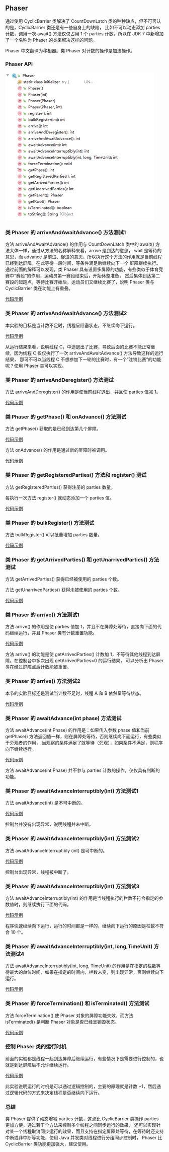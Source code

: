 ## Phaser
<p>通过使用 CyclicBarrier 类解决了 CountDownLatch 类的种种缺点，但不可否认的是，CyclicBarrier 类还是有一些自身上的缺陷，
比如不可以动态添加 parties 计数，调用一次 await() 方法仅仅占用 1 个 parties 计数，所以在 JDK 7 中新增加了一个名称为 Phaser 的类来解决这样的问题。</p>
<p>Phaser 中文翻译为移相器。类 Phaser 对计数的操作是加法操作。</p>

### Phaser API

![Image text](Phaser%20API.png)

### 类 Phaser 的 arriveAndAwaitAdvance() 方法测试1
<p>方法 arriveAndAwaitAdvance() 的作用与 CountDownLatch 类中的 await() 方法大体一样，通过从方法的名称解释来看，arrive 是到达的意思，
wait 是等待的意思，而 advance 是前进、促进的意思，所以执行这个方法的作用就是当前线程已经到达屏障，在此等待一段时间，等条件满足后继续向下一个
屏障继续执行。通过前面的解释可以发现，类 Phaser 具有设置多屏障的功能，有些类似于体育竞赛中“赛段”的作用，运动员第一赛段结束后，开始休整准备，
然后集体到达第二赛段的起跑点，等待比赛开始后，运动员们又继续比赛了，说明 Phaser 类与 CyclicBarrier 类在功能上有重叠。</p>

[代码示例](PhaserDemo1.java)

### 类 Phaser 的 arriveAndAwaitAdvance() 方法测试2
<p>本实验的目标是当计数不足时，线程呈阻塞状态，不继续向下运行。</p>

[代码示例](PhaserDemo2.java)
<p>从运行结果来看，说明线程 C，中途退出了比赛，导致后面的比赛不能正常继续，因为线程 C 仅仅执行了一次 arriveAndAwaitAdvance() 方法导致这样的运行结果，
那可不可以当线程 C 不想参加下一轮的比赛时，有一个“注销比赛”的功能呢？使用 Phaser 类可以实现。</p>

### 类 Phaser 的 arriveAndDeregister() 方法测试
<p>方法 arriveAndDeregister() 的作用是使当前线程退出，并且使 parties 值减 1。</p>

[代码示例](PhaserDemo3.java)

### 类 Phaser 的 getPhase() 和 onAdvance() 方法测试
<p>方法 getPhase() 获取的是已经到达第几个屏障。</p>

[代码示例](PhaserDemo4.java)

<p>方法 onAdvance() 的作用是通过新的屏障时被调用。</p>

[代码示例](PhaserDemo5.java)

### 类 Phaser 的 getRegisteredParties() 方法和 register() 测试
<p>方法 getRegisteredParties() 获得注册的 parties 数量。</p>
<p>每执行一次方法 register() 就动态添加一个 parties 值。</p>

[代码示例](PhaserDemo6.java)

### 类 Phaser 的 bulkRegister() 方法测试
<p>方法 bulkRegister() 可以批量增加 parties 数量。</p>

[代码示例](PhaserDemo7.java)

### 类 Phaser 的 getArrivedParties() 和 getUnarrivedParties() 方法测试
<p>方法 getArrivedParties() 获得已经被使用的 parties 个数。</p>
<p>方法 getUnarrivedParties() 获得未被使用的 parties 个数。</p>

[代码示例](PhaserDemo8.java)

### 类 Phaser 的 arrive() 方法测试1
<p>方法 arrive() 的作用是使 parties 值加 1，并且不在屏障处等待，直接向下面的代码继续运行，并且 Phaser 类有计数重置功能。</p>

[代码示例](PhaserDemo9.java)

<p>方法 arrive() 的功能是使 getArrivedParties() 计数加 1，不等待其他线程到达屏障。在控制台中多次出现 getArrivedParties=0 的运行结果，
可以分析出 Phaser 类在经过屏障点后计数能被重置。</p>

### 类 Phaser 的 arrive() 方法测试2
<p>本节的实验目标还是测试当计数不足时，线程 A 和 B 依然呈等待状态。</p>

[代码示例](PhaserDemo10.java)

### 类 Phaser 的 awaitAdvance(int phase) 方法测试
方法 awaitAdvance(int Phase) 的作用是：如果传入参数 phase 值和当前 getPhase() 方法返回值一样，则在屏障处等待，否则继续向下面运行，有些类似于旁观者的作用，
当观察的条件满足了就等待（旁观），如果条件不满足，则程序向下继续运行。

[代码示例](PhaserDemo10.java)

方法 awaitAdvance(int Phase) 并不参与 parties 计数的操作，仅仅具有判断的功能。

### 类 Phaser 的 awaitAdvanceInterruptibly(int) 方法测试1
方法 awaitAdvance(int) 是不可中断的。

[代码示例](PhaserDemo12.java)

控制台并没有出现异常，说明线程并未中断。

### 类 Phaser 的 awaitAdvanceInterruptibly(int) 方法测试2
方法 awaitAdvanceInterruptibly (int) 是可中断的。

[代码示例](PhaserDemo13.java)

控制台出现异常，线程被中断了。

### 类 Phaser 的 awaitAdvanceInterruptibly(int) 方法测试3
方法 awaitAdvanceInterruptibly(int) 的作用是当线程执行的栏数不符合指定的参数值时，则继续执行下面的代码。

[代码示例](PhaserDemo14.java)

程序快速继续向下运行，运行的时间都是一样的，继续向下运行的原因是栏数不符合 10 个。

### 类 Phaser 的 awaitAdvanceInterruptibly(int, long,TimeUnit) 方法测试4
方法 awaitAdvanceInterruptibly(int, long, TimeUnit) 的作用是在指定的栏数等待最大的单位时间，如果在指定的时间内，栏数未变，则出现异常，否则继续向下运行。

[代码示例](PhaserDemo15.java)

### 类 Phaser 的 forceTermination() 和 isTerminated() 方法测试
方法 forceTermination() 使 Phaser 对象的屏障功能失效，而方法 isTerminated() 是判断 Phaser 对象是否已经呈销毁状态。

[代码示例](PhaserDemo16.java)

### 控制 Phaser 类的运行时机
前面的实验都是线程一起到达屏障后继续运行，有些情况下是需要进行控制的，也就是到达屏障后不允许继续运行。

[代码示例](PhaserDemo17.java)

此实验说明运行的时机是可以通过逻辑控制的，主要的原理就是计数 +1，然后通过逻辑代码的方式来决定线程是否继续向下运行。

### 总结
类 Phaser 提供了动态增减 parties 计数，这点比 CyclicBarrier 类操作 parties 更加方便，通过若干个方法来控制多个线程之间同步运行的效果，
还可以实现针对某一个线程取消同步运行的效果，而且支持在指定屏障处等待，在等待时还支持中断或非中断等功能，使用 Java 并发类对线程进行分组同步控制时，
Phaser 比 CyclicBarrier 类功能更加强大，建议使用。



